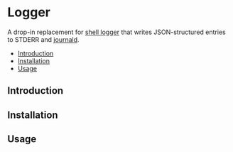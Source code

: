 # Logger

A drop-in replacement for [shell logger](https://linux.die.net/man/1/logger) that writes JSON-structured entries to STDERR and [journald](https://www.freedesktop.org/software/systemd/man/journald.conf.html).

* [Introduction](#introduction)
* [Installation](#installation)
* [Usage](#usage)

## Introduction

## Installation

## Usage
